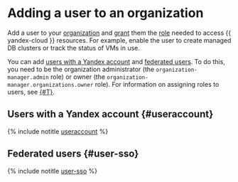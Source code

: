 # Adding a user to an organization

Add a user to your [organization](../../overview/roles-and-resources.md) and [grant](../../iam/operations/roles/grant.md) them the [role](../../iam/concepts/access-control/roles.md) needed to access {{ yandex-cloud }} resources. For example, enable the user to create managed DB clusters or track the status of VMs in use.

You can add [users with a Yandex account](../../iam/concepts/index.md#passport) and [federated users](../../iam/concepts/index.md#saml-federation). To do this, you need to be the organization administrator (the `organization-manager.admin` role) or owner (the `organization-manager.organizations.owner` role). For information on assigning roles to users, see [{#T}](../../iam/operations/roles/grant.md).

## Users with a Yandex account {#useraccount}

{% include notitle [useraccount](useraccount.md) %}

## Federated users {#user-sso}

{% include notitle [user-sso](user-sso.md) %}
